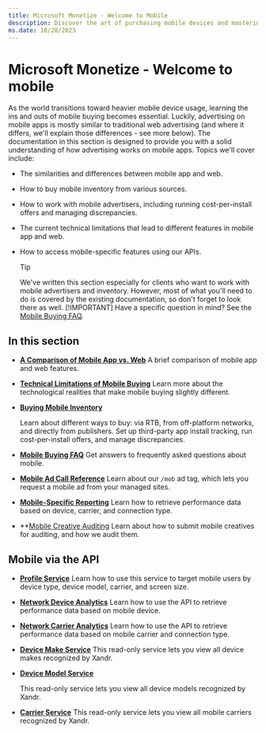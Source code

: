```yaml
---
title: Microsoft Monetize - Welcome to Mobile
description: Discover the art of purchasing mobile devices and mastering app advertising. Navigate the evolving landscape with expert insights.
ms.date: 10/28/2023
---
```


# Microsoft Monetize - Welcome to mobile

As the world transitions toward heavier mobile device usage, learning the ins and outs of mobile buying becomes essential. Luckily, advertising on mobile apps is mostly similar to traditional web advertising (and where it differs, we'll explain those differences - see more below). The documentation in this section is designed to provide you with a solid understanding of how advertising works on mobile apps. Topics we'll cover include:

- The similarities and differences between mobile app and web.
- How to buy mobile inventory from various sources.
- How to work with mobile advertisers, including running cost-per-install offers and managing discrepancies.
- The current technical limitations that lead to different features in mobile app and web.
- How to access mobile-specific features using our APIs.

  > [!TIP]
  > We've written this section especially for clients who want to work with mobile advertisers and inventory. However, most of what you'll need to do is covered by the existing documentation, so don't forget to look there as well.
  > [!IMPORTANT]
  > Have a specific question in mind? See the [Mobile Buying FAQ](mobile-buying-faq.md).

## In this section

- **[A Comparison of Mobile App vs. Web](a-comparison-of-mobile-vs-web.md)**
  A brief comparison of mobile app and web features.

- **[Technical Limitations of Mobile Buying](technical-limitations-of-mobile-buying.md)**
  Learn more about the technological realities that make mobile buying slightly different.

- **[Buying Mobile Inventory](buying-mobile-inventory.md)**

  Learn about different ways to buy: via RTB, from off-platform networks, and directly from publishers. Set up third-party app install tracking, run cost-per-install offers, and manage discrepancies.

- **[Mobile Buying FAQ](mobile-buying-faq.md)**
  Get answers to frequently asked questions about mobile.

- **[Mobile Ad Call Reference](mobile-ad-call-reference.md)**
  Learn about our `/mob` ad tag, which lets you request a mobile ad from your managed sites.

- **[Mobile-Specific Reporting](mobile-specific-reporting.md)**
  Learn how to retrieve performance data based on device, carrier, and connection type.

- **[Mobile Creative Auditing](mobile-creative-auditing.md)
  Learn about how to submit mobile creatives for auditing, and how we audit them.

## Mobile via the API

- **[Profile Service](../digital-platform-api/profile-service.md)**
  Learn how to use this service to target mobile users by device type, device model, carrier, and screen size.

- **[Network Device Analytics](../digital-platform-api/network-device-analytics.md)**
  Learn how to use the API to retrieve performance data based on mobile device.

- **[Network Carrier Analytics](../digital-platform-api/network-carrier-analytics.md)**
  Learn how to use the API to retrieve performance data based on mobile carrier and connection type.

- **[Device Make Service](../digital-platform-api/device-make-service.md)**
  This read-only service lets you view all device makes recognized by Xandr.

- **[Device Model Service](../digital-platform-api/device-model-service.md)**

  This read-only service lets you view all device models recognized by Xandr.

- **[Carrier Service](../digital-platform-api/carrier-service.md)**
  This read-only service lets you view all mobile carriers recognized by Xandr.
